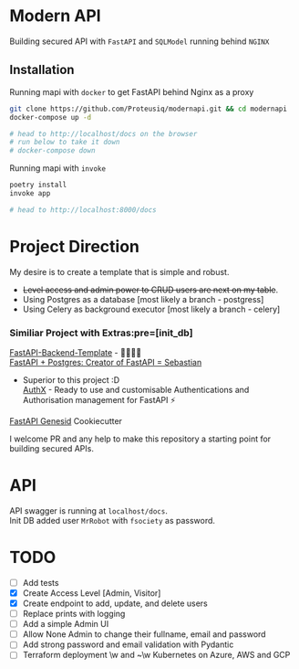 
# Modern API

Building secured API with `FastAPI` and `SQLModel` running behind `NGINX`




## Installation

Running mapi with `docker` to get FastAPI behind Nginx as a proxy

```bash
git clone https://github.com/Proteusiq/modernapi.git && cd modernapi
docker-compose up -d

# head to http://localhost/docs on the browser
# run below to take it down
# docker-compose down
```

Running mapi with `invoke`

```bash
poetry install
invoke app

# head to http://localhost:8000/docs
```



# Project Direction
My desire is to create a template that is simple and robust.
* ~~Level access and admin power to CRUD users are next on my table~~.
* Using Postgres as a database [most likely a branch - postgress]
* Using Celery as background executor [most likely a branch - celery]

### Similiar Project with Extras:pre=[init_db]
[FastAPI-Backend-Template](https://github.com/Aeternalis-Ingenium/FastAPI-Backend-Template) - 🥰🥷🏿👑
<br>
[FastAPI + Postgres: Creator of FastAPI = Sebastian](https://github.com/tiangolo/full-stack-fastapi-postgresql) 

- Superior to this project :D <br>
[AuthX](https://github.com/yezz123/AuthX) - Ready to use and customisable Authentications and Authorisation management for FastAPI ⚡

[FastAPI Genesid](https://github.com/Lolomgrofl/fastapi_genesis/tree/master) Cookiecutter

I welcome PR and any help to make this repository a starting point for building secured APIs.

# API
API swagger is running at `localhost/docs`. <br>
Init DB added user `MrRobot` with `fsociety` as password.

# TODO
* [ ] Add tests
* [X] Create Access Level [Admin, Visitor]
* [X] Create endpoint to add, update, and delete users
* [ ] Replace prints with logging
* [ ] Add a simple Admin UI
* [ ] Allow None Admin to change their fullname, email and password
* [ ] Add strong password and email validation with Pydantic
* [ ] Terraform deployment \w and ~\w Kubernetes on Azure, AWS and GCP
